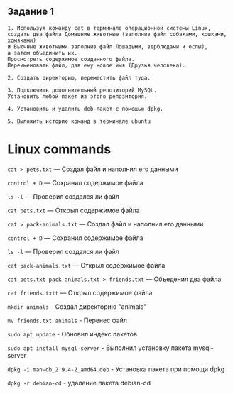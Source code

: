 ## Задание 1
````
1. Используя команду cat в терминале операционной системы Linux, 
создать два файла Домашние животные (заполнив файл собаками, кошками, хомяками) 
и Вьючные животными заполнив файл Лошадьми, верблюдами и ослы), 
а затем объединить их. 
Просмотреть содержимое созданного файла. 
Переименовать файл, дав ему новое имя (Друзья человека).

2. Создать директорию, переместить файл туда.

3. Подключить дополнительный репозиторий MySQL. 
Установить любой пакет из этого репозитория.

4. Установить и удалить deb-пакет с помощью dpkg. 

5. Выложить историю команд в терминале ubuntu
````

# Linux commands


``cat > pets.txt`` — Создал файл и наполнил его данными

``control + D`` — Сохранил содержимое файла

``ls -l`` 		— Проверил создался ли файл

``cat pets.txt`` 	— Открыл содержимое файла

``cat > pack-animals.txt`` 	— Создал файл и наполнил его данными

``control + D`` — Сохранил содержимое файла

``ls -l`` 		— Проверил создался ли файл

``cat pack-animals.txt`` 	— Открыл содержимое файла

``cat pets.txt pack-animals.txt > friends.txt`` 	— Объеденил два файла

``cat friends.txtt`` 	— Открыл содержимое файла

``mkdir animals``     - Создал директорию "animals"

``mv friends.txt animals``    - Перенес файл



``sudo apt update``   - Обновил индекс пакетов

``sudo apt install mysql-server``    - Выполнил установку пакета mysql-server



``dpkg -i man-db_2.9.4-2_amd64.deb`` - Установка пакета при помощи dpkg

``dpkg -r debian-cd`` - удаление пакета debian-cd
